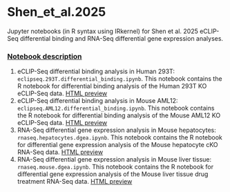 # Shen_et_al.2025

Jupyter notebooks (in R syntax using IRkernel) for Shen et al. 2025 eCLIP-Seq differential binding and RNA-Seq differential gene expression analyses.

### <ins>Notebook description</ins>
01. eCLIP-Seq differential binding analysis in Human 293T: `eclipseq.293T.differential_binding.ipynb`. This notebook contains the R notebook for differential binding analysis of the Human 293T KO eCLIP-Seq data. [HTML preview](https://htmlpreview.github.io/?https://github.com/plc-rna-lab/Shen_et_al.2025/blob/main/eclipseq.293T.differential_binding.html)
02. eCLIP-Seq differential binding analysis in Mouse AML12: `eclipseq.AML12.differential_binding.ipynb`. This notebook contains the R notebook for differential binding analysis of the Mouse AML12 KO eCLIP-Seq data. [HTML preview](https://htmlpreview.github.io/?https://github.com/plc-rna-lab/Shen_et_al.2025/blob/main/eclipseq.AML12.differential_binding.html)
03. RNA-Seq differential gene expression analysis in Mouse hepatocytes: `rnaseq.hepatocytes.dgea.ipynb`. This notebook contains the R notebook for differential gene expression analysis of the Mouse hepatocyte cKO RNA-Seq data. [HTML preview](https://htmlpreview.github.io/?https://github.com/plc-rna-lab/Shen_et_al.2025/blob/main/rnaseq.hepatocytes.dgea.html)
04. RNA-Seq differential gene expression analysis in Mouse liver tissue: `rnaseq.mouse.dgea.ipynb`. This notebook contains the R notebook for differential gene expression analysis of the Mouse liver tissue drug treatment RNA-Seq data. [HTML preview](https://htmlpreview.github.io/?https://github.com/plc-rna-lab/Shen_et_al.2025/blob/main/rnaseq.mouse.dgea.html)
